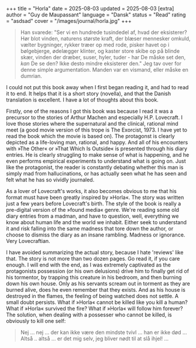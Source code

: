 +++
   title = "Horla"
   date = 2025-08-03
   updated = 2025-08-03
   [extra]
   author = "Guy de Maupassant"
   language = "Dansk"
   status = "Read"
   rating = "asdsad"
   cover = "/images/journal/horla.jpg"
+++

> Han svarede: "Ser vi en hundrede tusindedel af, hvad der eksisterer? Hør blot vinden, naturens største kraft, der blæser mennesker omkuld, vælter bygninger, rykker træer op med rode, pisker havet op i bølgebjerge, ødelægger klinter, og kaster store skibe op på blinde skær, vinden der dræber, suser, hyler, tuder - har De måske set den, *kan* De se den? Ikke desto mindre eksisterer den." 
> Jeg tav over for denne simple argumentation. Manden var en vismand, eller måske en dumrian.

I could not put this book away when I first began reading it, and had to read it to end. It helps that it is a short story (novella), and that the Danish translation is excellent. I have a lot of thoughts about this book.

Firstly, one of the reasons I got this book was because I read it was a precursor to the stories of Arthur Machen and especially H.P. Lovecraft. I love those stories where the supernatural and the clinical, rational mind meet (a good movie version of this trope is The Exorcist, 1973. I have yet to read the book which the movie is based on). The protagonst is clearly depicted as a life-loving man, rational, and happy. And all of his encounters with »The Other« or »That Which Is Outside« is presented through his diary entries. He is clearly struggling to make sense of what is happening, and he even performs empirical experiments to understand what is going on. Just like the protagonist, the reader is constantly debating whether this man is simply mad from hallucinations, or has actually seen what he has seen and felt what he has so vividly journaled.

As a lover of Lovecraft's works, it also becomes obvious to me that his format must have been greatly inspired by »Horla«. The story was written just a few years before Lovecraft's birth. The style of the book is really a pre-digital version of the »found media« genre. We're reading some old diary entries from a madman, and have to question, well, everything we know about human life and the world we inhabit. Either seek to understand it and risk falling into the same madness that tore down the author, or choose to dismiss the diary as an insane rambling. Madness or ignorance. Very Lovecraftian. 

I have avoided summarizing the actual story, because I hate 'reviews' like that. The story is not more than two dozen pages. Go read it, if you care enough. I will end with the end, as I was extremely captivated as the protagonists possession (or his own delusions) drive him to finally get rid of his tormentor, by trapping this creature in his bedroom, and then burning down his own house. Only as his servants scream out in torment as they are burned alive, does he even remember that they exists. And as his house is destroyed in the flames, the feeling of being watched does not settle. A small doubt persists. What if »Horla« cannot be killed like you kill a human? What if »Horla« survived the fire? What if »Horla« will follow him forever? The solution, when dealing with a possesser who cannot be killed, is obviously to kill one self: 
> Nej ... nej ... der kan ikke være den mindste tvivl ... han er ikke død ... Altså .. altså ... er det mig selv, jeg bliver nødt til at slå ihjel! ...

